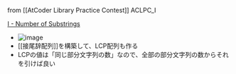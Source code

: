 
from [[AtCoder Library Practice Contest]]
ACLPC_I

[I - Number of Substrings](https://atcoder.jp/contests/practice2/tasks/practice2_i)
- ![image](https://gyazo.com/f4b3003c47daa0a0b7d1886ebf4ad01e/thumb/1000)
- [[接尾辞配列]]を構築して、LCP配列も作る
- LCPの値は「同じ部分文字列の数」なので、全部の部分文字列の数からそれを引けば良い
